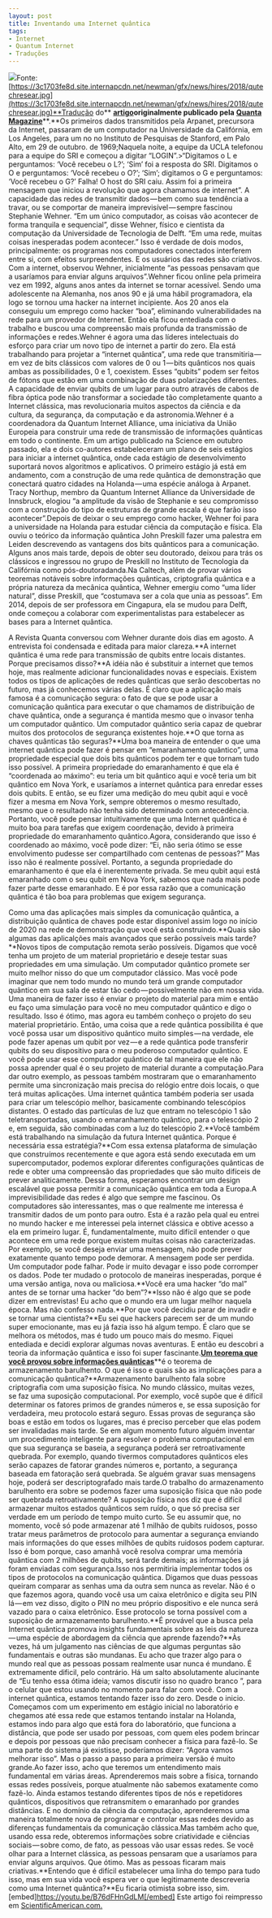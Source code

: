 ```yaml
---
layout: post
title: Inventando uma Internet quântica
tags:
- Internet
- Quantum Internet
- Traduções
---
```


![](https://cdn-images-1.medium.com/max/2560/1*NSZEJaRGAN3e5Ayw1o2ozw.jpeg)Fonte: 
[https://3c1703fe8d.site.internapcdn.net/newman/gfx/news/hires/2018/qutechresear.jpg](https://3c1703fe8d.site.internapcdn.net/newman/gfx/news/hires/2018/qutechresear.jpg)**Tradução do**
[**artigo**](https://www.quantamagazine.org/stephanie-wehner-is-designing-a-quantum-internet-20190925/)**originalmente publicado pela**
[**Quanta Magazine**](https://www.quantamagazine.org/)**.**Os primeiros dados transmitidos pela Arpanet, precursora da Internet, passaram de um computador na Universidade da Califórnia, em Los Angeles, para um no no Instituto de Pesquisas de Stanford, em Palo Alto, em 29 de outubro. de 1969;Naquela noite, a equipe da UCLA telefonou para a equipe do SRI e começou a digitar “LOGIN”.>“Digitamos o L e perguntamos: ‘Você recebeu o L?’; ‘Sim’ foi a resposta do SRI. Digitamos o O e perguntamos: ‘Você recebeu o O?’; ‘Sim’; digitamos o G e perguntamos: ‘Você recebeu o G?’ Falha! O host do SRI caiu. Assim foi a primeira mensagem que iniciou a revolução que agora chamamos de internet”.
A capacidade das redes de transmitir dados — bem como sua tendência a travar, ou se comportar de maneira imprevisível — sempre fascinou Stephanie Wehner. “Em um único computador, as coisas vão acontecer de forma tranquila e sequencial”, disse Wehner, físico e cientista da computação da Universidade de Tecnologia de Delft. “Em uma rede, muitas coisas inesperadas podem acontecer.” Isso é verdade de dois modos, principalmente: os programas nos computadores conectados interferem entre si, com efeitos surpreendentes. E os usuários das redes são criativos. Com a internet, observou Wehner, inicialmente “as pessoas pensavam que a usaríamos para enviar alguns arquivos”.Wehner ficou online pela primeira vez em 1992, alguns anos antes da internet se tornar acessível. Sendo uma adolescente na Alemanha, nos anos 90 e já uma hábil programadora, ela logo se tornou uma hacker na internet incipiente. Aos 20 anos ela conseguiu um emprego como hacker “boa”, eliminando vulnerabilidades na rede para um provedor de Internet. Então ela ficou entediada com o trabalho e buscou uma compreensão mais profunda da transmissão de informações e redes.Wehner é agora uma das líderes intelectuais do esforço para criar um novo tipo de internet a partir do zero. Ela está trabalhando para projetar a “internet quântica”, uma rede que transmitiria — em vez de bits clássicos com valores de 0 ou 1 — bits quânticos nos quais ambas as possibilidades, 0 e 1, coexistem. Esses “qubits” podem ser feitos de fótons que estão em uma combinação de duas polarizações diferentes. A capacidade de enviar qubits de um lugar para outro através de cabos de fibra óptica pode não transformar a sociedade tão completamente quanto a Internet clássica, mas revolucionaria muitos aspectos da ciência e da cultura, da segurança, da computação e da astronomia.Wehner é a coordenadora da Quantum Internet Alliance, uma iniciativa da União Europeia para construir uma rede de transmissão de informações quânticas em todo o continente. Em um artigo publicado na Science em outubro passado, ela e dois co-autores estabeleceram um plano de seis estágios para iniciar a internet quântica, onde cada estágio de desenvolvimento suportará novos algoritmos e aplicativos. O primeiro estágio já está em andamento, com a construção de uma rede quântica de demonstração que conectará quatro cidades na Holanda — uma espécie análoga à Arpanet. Tracy Northup, membro da Quantum Internet Alliance da Universidade de Innsbruck, elogiou “a amplitude da visão de Stephanie e seu compromisso com a construção do tipo de estruturas de grande escala é que farão isso acontecer”.Depois de deixar o seu emprego como hacker, Wehner foi para a universidade na Holanda para estudar ciência da computação e física. Ela ouviu o teórico da informação quântica John Preskill fazer uma palestra em Leiden descrevendo as vantagens dos bits quânticos para a comunicação. Alguns anos mais tarde, depois de obter seu doutorado, deixou para trás os clássicos e ingressou no grupo de Preskill no Instituto de Tecnologia da Califórnia como pós-doutoradanda.Na Caltech, além de provar vários teoremas notáveis sobre informações quânticas, criptografia quântica e a própria natureza da mecânica quântica, Wehner emergiu como “uma líder natural”, disse Preskill, que “costumava ser a cola que unia as pessoas”. Em 2014, depois de ser professora em Cingapura, ela se mudou para Delft, onde começou a colaborar com experimentalistas para estabelecer as bases para a Internet quântica.

A Revista Quanta conversou com Wehner durante dois dias em agosto. A entrevista foi condensada e editada para maior clareza.**A internet quântica é uma rede para transmissão de qubits entre locais distantes. Porque precisamos disso?**A idéia não é substituir a internet que temos hoje, mas realmente adicionar funcionalidades novas e especiais. Existem todos os tipos de aplicações de redes quânticas que serão descobertas no futuro, mas já conhecemos várias delas. É claro que a aplicação mais famosa é a comunicação segura: o fato de que se pode usar a comunicação quântica para executar o que chamamos de distribuição de chave quântica, onde a segurança é mantida mesmo que o invasor tenha um computador quântico. Um computador quântico seria capaz de quebrar muitos dos protocolos de segurança existentes hoje.**O que torna as chaves quânticas tão seguras?**Uma boa maneira de entender o que uma internet quântica pode fazer é pensar em “emaranhamento quântico”, uma propriedade especial que dois bits quânticos podem ter e que tornam tudo isso possível. A primeira propriedade do emaranhamento é que ela é “coordenada ao máximo”: eu teria um bit quântico aqui e você teria um bit quântico em Nova York, e usaríamos a internet quântica para enredar esses dois qubits. E então, se eu fizer uma medição do meu qubit aqui e você fizer a mesma em Nova York, sempre obteremos o mesmo resultado, mesmo que o resultado não tenha sido determinado com antecedência. Portanto, você pode pensar intuitivamente que uma Internet quântica é muito boa para tarefas que exigem coordenação, devido à primeira propriedade do emaranhamento quântico.Agora, considerando que isso é coordenado ao máximo, você pode dizer: “Ei, não seria ótimo se esse envolvimento pudesse ser compartilhado com centenas de pessoas?” Mas isso não é realmente possível. Portanto, a segunda propriedade do emaranhamento é que ela é inerentemente privada. Se meu qubit aqui está emaranhado com o seu qubit em Nova York, sabemos que nada mais pode fazer parte desse emaranhado. E é por essa razão que a comunicação quântica é tão boa para problemas que exigem segurança.

Como uma das aplicações mais simples da comunicação quântica, a distribuição quântica de chaves pode estar disponível assim logo no início de 2020 na rede de demonstração que você está construindo.**Quais são algumas das aplicalções mais avançados que serão possíveis mais tarde?**Novos tipos de computação remota serão possíveis. Digamos que você tenha um projeto de um material proprietário e deseje testar suas propriedades em uma simulação. Um computador quântico promete ser muito melhor nisso do que um computador clássico. Mas você pode imaginar que nem todo mundo no mundo terá um grande computador quântico em sua sala de estar tão cedo — possivelmente não em nossa vida. Uma maneira de fazer isso é enviar o projeto do material para mim e então eu faço uma simulação para você no meu computador quântico e digo o resultado. Isso é ótimo, mas agora eu também conheço o projeto do seu material proprietário. Então, uma coisa que a rede quântica possibilita é que você possa usar um dispositivo quântico muito simples — na verdade, ele pode fazer apenas um qubit por vez — e a rede quântica pode transferir qubits do seu dispositivo para o meu poderoso computador quântico. E você pode usar esse computador quântico de tal maneira que ele não possa aprender qual é o seu projeto de material durante a computação.Para dar outro exemplo, as pessoas também mostraram que o emaranhamento permite uma sincronização mais precisa do relógio entre dois locais, o que terá muitas aplicações. Uma internet quântica também poderia ser usada para criar um telescópio melhor, basicamente combinando telescópios distantes. O estado das partículas de luz que entram no telescópio 1 são teletransportadas, usando o emaranhamento quântico, para o telescópio 2 e, em seguida, são combinadas com a luz do telescópio 2.**Você também está trabalhando na simulação da futura Internet quântica. Porque é necessária essa estratégia?**Com essa extensa plataforma de simulação que construímos recentemente e que agora está sendo executada em um supercomputador, podemos explorar diferentes configurações quânticas de rede e obter uma compreensão das propriedades que são muito difíceis de prever analiticamente. Dessa forma, esperamos encontrar um design escalável que possa permitir a comunicação quântica em toda a Europa.A imprevisibilidade das redes é algo que sempre me fascinou. Os computadores são interessantes, mas o que realmente me interessa é transmitir dados de um ponto para outro. Esta é a razão pela qual eu entrei no mundo hacker e me interessei pela internet clássica e obtive acesso a ela em primeiro lugar. É, fundamentalmente, muito difícil entender o que acontece em uma rede porque existem muitas coisas não caracterizadas. Por exemplo, se você deseja enviar uma mensagem, não pode prever exatamente quanto tempo pode demorar. A mensagem pode ser perdida. Um computador pode falhar. Pode ir muito devagar e isso pode corromper os dados. Pode ter mudado o protocolo de maneiras inesperadas, porque é uma versão antiga, nova ou maliciosa.**Você era uma hacker “do mal” antes de se tornar uma hacker “do bem”?**Isso não é algo que se pode dizer em entrevistas! Eu acho que o mundo era um lugar melhor naquela época. Mas não confesso nada.**Por que você decidiu parar de invadir e se tornar uma cientista?**Eu sei que hackers parecem ser de um mundo super emocionante, mas eu já fazia isso há algum tempo. É claro que se melhora os métodos, mas é tudo um pouco mais do mesmo. Fiquei entediada e decidi explorar algumas novas aventuras. E então eu descobri a teoria da informação quântica e isso foi super fascinante.[**Um teorema que você provou sobre informações quânticas**](https://journals.aps.org/prl/abstract/10.1103/PhysRevLett.100.220502)**é o teorema de armazenamento barulhento. O que é isso e quais são as implicações para a comunicação quântica?**Armazenamento barulhento fala sobre criptografia com uma suposição física. No mundo clássico, muitas vezes, se faz uma suposição computacional. Por exemplo, você supõe que é difícil determinar os fatores primos de grandes números e, se essa suposição for verdadeira, meu protocolo estará seguro. Essas provas de segurança são boas e estão em todos os lugares, mas é preciso perceber que elas podem ser invalidadas mais tarde. Se em algum momento futuro alguém inventar um procedimento inteligente para resolver o problema computacional em que sua segurança se baseia, a segurança poderá ser retroativamente quebrada. Por exemplo, quando tivermos computadores quânticos eles serão capazes de fatorar grandes números e, portanto, a segurança baseada em fatoração será quebrada. Se alguém gravar suas mensagens hoje, poderá ser descriptografado mais tarde.O trabalho do armazenamento barulhento era sobre se podemos fazer uma suposição física que não pode ser quebrada retroativamente? A suposição física nos diz que é difícil armazenar muitos estados quânticos sem ruído, o que só precisa ser verdade em um período de tempo muito curto. Se eu assumir que, no momento, você só pode armazenar até 1 milhão de qubits ruidosos, posso tratar meus parâmetros de protocolo para aumentar a segurança enviando mais informações do que esses milhões de qubits ruidosos podem capturar. Isso é bom porque, caso amanhã você resolva comprar uma memória quântica com 2 milhões de qubits, será tarde demais; as informações já foram enviadas com segurança.Isso nos permitiria implementar todos os tipos de protocolos na comunicação quântica. Digamos que duas pessoas queiram comparar as senhas uma da outra sem nunca as revelar. Não é o que fazemos agora, quando você usa um caixa eletrônico e digita seu PIN lá — em vez disso, digito o PIN no meu próprio dispositivo e ele nunca será vazado para o caixa eletrônico. Esse protocolo se torna possível com a suposição de armazenamento barulhento.**É provável que a busca pela Internet quântica promova insights fundamentais sobre as leis da natureza — uma espécie de abordagem da ciência que aprende fazendo?**Às vezes, há um julgamento nas ciências de que algumas perguntas são fundamentais e outras são mundanas. Eu acho que trazer algo para o mundo real que as pessoas possam realmente usar nunca é mundano. É extremamente dificil, pelo contrário. Há um salto absolutamente alucinante de “Eu tenho essa ótima ideia; vamos discutir isso no quadro branco ”, para o celular que estou usando no momento para falar com você. Com a internet quântica, estamos tentando fazer isso do zero. Desde o inicio. Começamos com um experimento em estágio inicial no laboratório e chegamos até essa rede que estamos tentando instalar na Holanda, estamos indo para algo que está fora do laboratório, que funciona a distância, que pode ser usado por pessoas, com quem eles podem brincar e depois por pessoas que não precisam conhecer a física para fazê-lo. Se uma parte do sistema já existisse, poderíamos dizer: “Agora vamos melhorar isso”. Mas o passo a passo para a primeira versão é muito grande.Ao fazer isso, acho que teremos um entendimento mais fundamental em várias áreas. Aprenderemos mais sobre a física, tornando essas redes possíveis, porque atualmente não sabemos exatamente como fazê-lo. Ainda estamos testando diferentes tipos de nós e repetidores quânticos, dispositivos que retransmitem o emaranhado por grandes distâncias. E no domínio da ciência da computação, aprenderemos uma maneira totalmente nova de programar e controlar essas redes devido as diferenças fundamentais da comunicação clássica.Mas também acho que, usando essa rede, obteremos informações sobre criatividade e ciências sociais — sobre como, de fato, as pessoas vão usar essas redes. Se você olhar para a Internet clássica, as pessoas pensaram que a usaríamos para enviar alguns arquivos. Que ótimo. Mas as pessoas ficaram mais criativas.**Entendo que é difícil estabelecer uma linha do tempo para tudo isso, mas em sua vida você espera ver o que legitimamente descreveria como uma Internet quântica?**Eu ficaria otimista sobre isso, sim.[embed]https://youtu.be/B76dFHnGdLM[/embed]
Este artigo foi reimpresso em 
[ScientificAmerican.com.](https://www.scientificamerican.com/article/to-invent-a-quantum-internet/)
